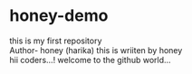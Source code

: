 # honey-demo
this is my first repository
<br>
Author- honey (harika)
this is wriiten by honey <br>
hii coders...!
welcome to the github world...
